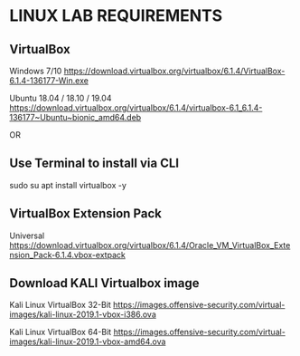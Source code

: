 LINUX LAB REQUIREMENTS
======================

VirtualBox
-------------------

Windows 7/10 
https://download.virtualbox.org/virtualbox/6.1.4/VirtualBox-6.1.4-136177-Win.exe


Ubuntu 18.04 / 18.10 / 19.04
https://download.virtualbox.org/virtualbox/6.1.4/virtualbox-6.1_6.1.4-136177~Ubuntu~bionic_amd64.deb

OR

Use Terminal to install via CLI 
-------------------------------

sudo su
apt install virtualbox -y

VirtualBox Extension Pack
-------------------------
Universal
https://download.virtualbox.org/virtualbox/6.1.4/Oracle_VM_VirtualBox_Extension_Pack-6.1.4.vbox-extpack


Download KALI Virtualbox image
------------------------------

Kali Linux VirtualBox 32-Bit
https://images.offensive-security.com/virtual-images/kali-linux-2019.1-vbox-i386.ova

Kali Linux VirtualBox 64-Bit
https://images.offensive-security.com/virtual-images/kali-linux-2019.1-vbox-amd64.ova

